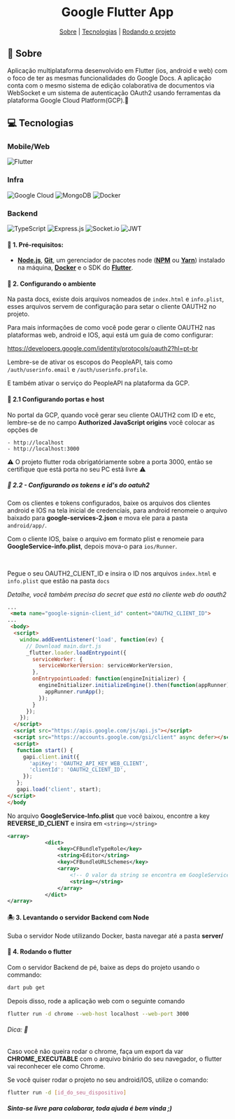 <h1 align="center">Google Flutter App</h1>

<div align="center">
    <a href="#sobre">Sobre</a> | <a href="#tecnologias">Tecnologias</a> | <a href="#run">Rodando o projeto</a>
</div>

<a id="sobre"></a>

## 🚀 Sobre

Aplicação multiplataforma desenvolvido em Flutter (ios, android e web) com o foco de ter as mesmas funcionalidades do Google Docs. A aplicação conta com o mesmo sistema de edição colaborativa de documentos via WebSocket e um sistema de autenticação OAuth2 usando ferramentas da plataforma Google Cloud Platform(GCP).🥰

<a id="tecnologias"></a>

## :computer: Tecnologias

### Mobile/Web

![Flutter](https://img.shields.io/badge/Flutter-%2302569B.svg?style=for-the-badge&logo=Flutter&logoColor=white)

### Infra
![Google Cloud](https://img.shields.io/badge/GoogleCloud-%234285F4.svg?style=for-the-badge&logo=google-cloud&logoColor=white)
![MongoDB](https://img.shields.io/badge/MongoDB-%234ea94b.svg?style=for-the-badge&logo=mongodb&logoColor=white)
![Docker](https://img.shields.io/badge/docker-%230db7ed.svg?style=for-the-badge&logo=docker&logoColor=white)

### Backend

![TypeScript](https://img.shields.io/badge/typescript-%23007ACC.svg?style=for-the-badge&logo=typescript&logoColor=white)
![Express.js](https://img.shields.io/badge/express.js-%23404d59.svg?style=for-the-badge&logo=express&logoColor=%2361DAFB)
![Socket.io](https://img.shields.io/badge/Socket.io-black?style=for-the-badge&logo=socket.io&badgeColor=010101)
![JWT](https://img.shields.io/badge/JWT-black?style=for-the-badge&logo=JSON%20web%20tokens)



<a id="run"></a>

#### 💽 1. Pré-requisitos:

- **[Node.js](https://nodejs.org/en/)**, **[Git](https://git-scm.com/)**, um gerenciador de pacotes node (**[NPM](https://www.npmjs.com/)** ou **[Yarn](https://yarnpkg.com/)**) instalado na máquina, **[Docker](https://docker.com)** e o SDK do **[Flutter](https://flutter.dev/)**.

#### 💮 2. Configurando o ambiente

Na pasta docs, existe dois arquivos nomeados de `index.html` e `info.plist`, esses arquivos servem de configuração para setar o cliente OAUTH2 no projeto.

Para mais informações de como você pode gerar o cliente OAUTH2 nas plataformas web, android e IOS, aqui está um guia de como configurar:

https://developers.google.com/identity/protocols/oauth2?hl=pt-br

Lembre-se de ativar os escopos do PeopleAPI, tais como `/auth/userinfo.email` e `/auth/userinfo.profile`.

E também ativar o serviço do PeopleAPI na plataforma da GCP.

#### 📇 2.1 Configurando portas e host

No portal da GCP, quando você gerar seu cliente OAUTH2 com ID e etc, lembre-se de no campo **Authorized JavaScript origins** você colocar as opções de 

    - http://localhost
    - http://localhost:3000
    
⚠️ O projeto flutter roda obrigatóriamente sobre a porta 3000, então se certifique que está porta no seu PC está livre ⚠

##### 🔑 2.2 - Configurando os tokens e id's do oatuh2

Com os clientes e tokens configurados, baixe os arquivos dos clientes android e IOS na tela inicial de credenciais, para android renomeie o arquivo baixado para **google-services-2.json** e mova ele para a pasta `android/app/`.

Com o cliente IOS, baixe o arquivo em formato plist e renomeie para **GoogleService-info.plist**, depois mova-o para `ios/Runner`.

<br>

Pegue o seu OAUTH2_CLIENT_ID e insira o ID nos arquivos `index.html` e `info.plist` que estão na pasta `docs`

*Detalhe, você também precisa do secret que está no cliente web do oauth2*

```html
...
 <meta name="google-signin-client_id" content="OAUTH2_CLIENT_ID">
...
 <body>
  <script>
    window.addEventListener('load', function(ev) {
      // Download main.dart.js
      _flutter.loader.loadEntrypoint({
        serviceWorker: {
          serviceWorkerVersion: serviceWorkerVersion,
        },
        onEntrypointLoaded: function(engineInitializer) {
          engineInitializer.initializeEngine().then(function(appRunner) {
            appRunner.runApp();
          });
        }
      });
    });
  </script>
  <script src="https://apis.google.com/js/api.js"></script>
  <script src="https://accounts.google.com/gsi/client" async defer></script>
  <script>
   function start() {
     gapi.client.init({
       'apiKey': 'OAUTH2_API_KEY_WEB_CLIENT',
       'clientId': 'OAUTH2_CLIENT_ID',
     });
   };
   gapi.load('client', start);
</script>
</body
```

No arquivo **GoogleService-Info.plist** que você baixou, encontre a key **REVERSE_ID_CLIENT** e insira em `<string></string>`

``` xml
<array>
			<dict>
				<key>CFBundleTypeRole</key>
				<string>Editor</string>
				<key>CFBundleURLSchemes</key>
				<array>
					<!-- O valor da string se encontra em GoogleService-Info.plist [REVERSE_ID_CLIENT] -->
					<string></string>
				</array>
			</dict>
</array>
```

#### 🏝️ 3. Levantando o servidor Backend com Node

Suba o servidor Node utilizando Docker, basta navegar até a pasta **server/**

#### 📲 4. Rodando o flutter

Com o servidor Backend de pé, baixe as deps do projeto usando o commando:

``` bash
dart pub get
```

Depois disso, rode a aplicação web com o seguinte comando

```bash
flutter run -d chrome --web-host localhost --web-port 3000
```

###### Dica: 🤫

Caso você não queira rodar o chrome, faça um export da var **CHROME_EXECUTABLE** com o arquivo binário do seu navegador, o flutter vai reconhecer ele como Chrome.

Se você quiser rodar o projeto no seu android/IOS, utilize o comando:

``` bash
flutter run -d [id_do_seu_dispositivo]
```

#### _Sinta-se livre para colaborar, toda ajuda é bem vinda ;)_

<br/>
